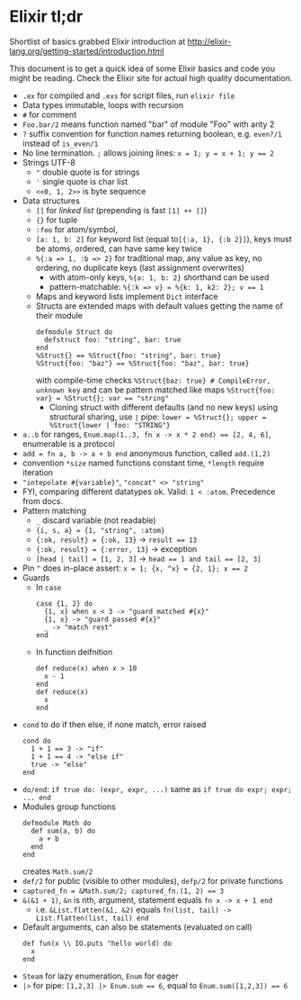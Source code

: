 Elixir tl;dr
============

Shortlist of basics grabbed Elixir introduction at http://elixir-lang.org/getting-started/introduction.html

This document is to get a quick idea of some Elixir basics and code you might
be reading. Check the Elixir site for actual high quality documentation.


 - `.ex` for compiled and `.exs` for script files, run `elixir file`
 - Data types immutable, loops with recursion
 - `#` for comment
 - `Foo.bar/2` means function named "bar" of module "Foo" with arity 2
 - `?` suffix convention for function names returning boolean, e.g. `even?/1`
   instead of `is_even/1`
 - No line termination. `;` allows joining lines: `x = 1; y = x + 1; y == 2`
 - Strings UTF-8
   - `"` double quote is for strings
   - `'` single quote is char list
   - `<<0, 1, 2>>` is byte sequence
 - Data structures
   - `[]` for _linked list_ (prepending is fast `[1] ++ []`)
   - `{}` for tuple
   - `:foo` for atom/symbol,
   - `[a: 1, b: 2]` for keyword list (equal to`[{:a, 1}, {:b 2}]`), keys must
     be atoms, ordered, can have same key twice
   - `%{:a => 1, :b => 2}` for traditional map, any value as key, no ordering,
     no duplicate keys (last assignment overwrites)
     - with atom-only keys, `%{a: 1, b: 2}` shorthand can be used
     - pattern-matchable: `%{:k => v} = %{k: 1, k2: 2}; v == 1`
   - Maps and keyword lists implement `Dict` interface
   - Structs are extended maps with default values getting the name of their
     module
     ```
     defmodule Struct do
       defstruct foo: "string", bar: true
     end
     %Struct{} == %Struct{foo: "string", bar: true}
     %Struct{foo: "baz"} == %Struct{foo: "baz", bar: true}
     ```
     with compile-time checks `%Struct{baz: true} # CompileError, unknown key`
     and can be pattern matched like maps `%Struct{foo: var} = %Struct{}; var
     == "string"`
     - Cloning struct with different defaults (and no new keys) using
       structural sharing, use `|` pipe: `lower = %Struct{}; upper =
       %Struct{lower | foo: "STRING"}`
 - `a..b` for ranges, `Enum.map(1..3, fn x -> x * 2 end) == [2, 4, 6]`,
   enumerable is a protocol
 - `add = fn a, b -> a + b end` anonymous function, called `add.(1,2)`
 - convention `*size` named functions constant time, `*length` require
   iteration
 - `"intepolate #{variable}"`, `"concat" <> "string"`
 - FYI, comparing different datatypes ok. Valid: `1 < :atom`. Precedence from
   docs.
 - Pattern matching
   - `_` discard variable (not readable)
   - `{i, s, a} = {1, "string", :atom}`
   - `{:ok, result} = {:ok, 13}` -> `result == 13`
   - `{:ok, result} = {:error, 13}` -> exception
   - `[head | tail] = [1, 2, 3]` -> `head == 1 and tail == [2, 3]`
 - Pin `^` does in-place assert: `x = 1; {x, ^x} = {2, 1}; x == 2`
 - Guards
   - In `case`
     ```
     case {1, 2} do
       {1, x} when x < 3 -> "guard matched #{x}"
       {1, x} -> "guard passed #{x}"
       _ -> "match rest"
     end
     ```
   - In function deifnition
     ```
     def reduce(x) when x > 10
       x - 1
     end
     def reduce(x)
       x
     end
     ```
 - `cond` to do if then else, if none match, error raised
   ```
   cond do
     1 + 1 == 3 -> "if"
     1 + 1 == 4 -> "else if"
     true -> "else"
   end
   ```
 - `do/end`: `if true do: (expr, expr, ...)` same as `if true do expr; expr; ... end`
 - Modules group functions
   ```
   defmodule Math do
     def sum(a, b) do
       a + b
     end
   end
   ```
   creates `Math.sum/2`
 - `def/2` for public (visible to other modules), `defp/2` for private
   functions
 - `captured_fn = &Math.sum/2; captured_fn.(1, 2) == 3`
 - `&(&1 + 1)`, `&n` is nth, argument, statement equals `fn x -> x + 1 end`
   - i.e. `&List.flatten(&1, &2)` equals `fn(list, tail) -> List.flatten(list, tail) end`
 - Default arguments, can also be statements (evaluated on call)
   ```
   def fun(x \\ IO.puts "hello world) do
     x
   end
   ```
 - `Steam` for lazy enumeration, `Enum` for eager
 - `|>` for pipe: `[1,2,3] |> Enum.sum == 6`, equal to `Enum.sum([1,2,3]) == 6`
